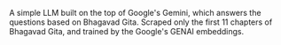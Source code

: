 A simple LLM built on the top of Google's Gemini, which answers the questions based on Bhagavad Gita. Scraped only the first 11 chapters of Bhagavad Gita, and trained by the Google's GENAI embeddings.
